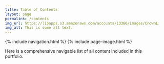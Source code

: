 ```yaml
---
title: Table of Contents
layout: page
permalink: /contents
img_url: https://libapps.s3.amazonaws.com/accounts/13366/images/CrownLibraryBanner5.jpg
img_alt: This is some alt text.
---
```


{% include navigation.html %}
{% include page-image.html %}

Here is a comprehensive navigable list of all content included in this portfolio.